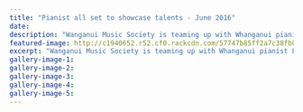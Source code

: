 ```yaml
---
title: "Pianist all set to showcase talents - June 2016"
date: 
description: "Wanganui Music Society is teaming up with Whanganui pianist Liam Wooding for a recital next month, Wanganui Chronicle article on 28/6/16..."
featured-image: http://c1940652.r52.cf0.rackcdn.com/57747b85ff2a7c38fb0003e5/Liam-Wooding-WU-Music-Society-28-June-Chronicle.jpg
excerpt: "Wanganui Music Society is teaming up with Whanganui pianist Liam Wooding for a recital next month."
gallery-image-1: 
gallery-image-2: 
gallery-image-3: 
gallery-image-4: 
gallery-image-5: 
---
```

